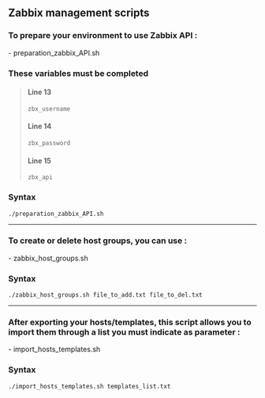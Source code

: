 ## Zabbix management scripts

### To prepare your environment to use Zabbix API :
\- preparation_zabbix_API.sh

### These variables must be completed

> #### Line 13
> `zbx_username`
>
> #### Line 14
> `zbx_password`
>
> #### Line 15
> `zbx_api`

### Syntax
```
./preparation_zabbix_API.sh
```

***


### To create or delete host groups, you can use :
\- zabbix_host_groups.sh

### Syntax
```
./zabbix_host_groups.sh file_to_add.txt file_to_del.txt
```

***

### After exporting your hosts/templates, this script allows you to import them through a list you must indicate as parameter :
\- import_hosts_templates.sh


### Syntax
```
./import_hosts_templates.sh templates_list.txt
```
